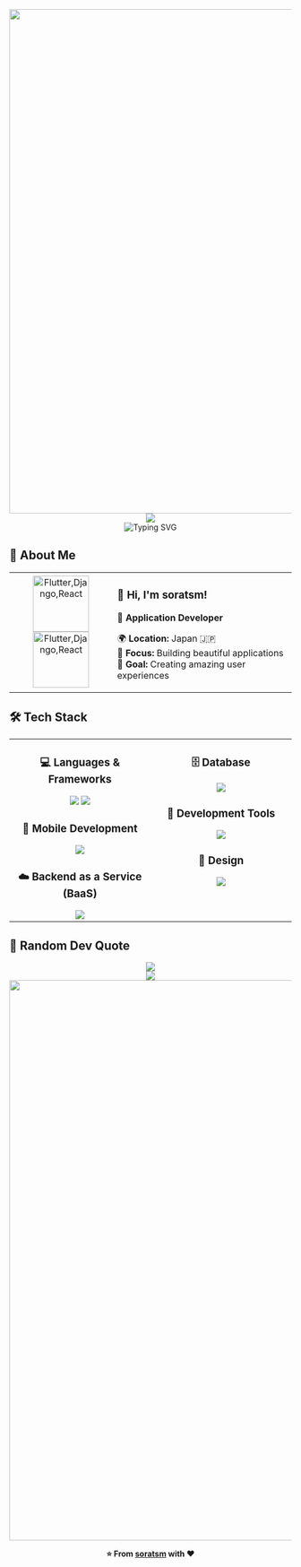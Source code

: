 <div align="center">
  <img src="https://user-images.githubusercontent.com/74038190/212284100-561aa473-3905-4a80-b561-0d28506553ee.gif" width="900">
</div>

<div align="center">
  <img src="https://capsule-render.vercel.app/api?type=waving&color=gradient&customColorList=0,2,2,5,30&height=150&section=header&animation=twinkling" />
</div>

<div align="center">
  <img src="https://readme-typing-svg.herokuapp.com?font=Fira+Code&size=32&duration=2800&pause=2000&color=A9FEF7&center=true&vCenter=true&width=600&lines=Hey+there!+I'm+soratsm+%F0%9F%91%8B;Always+Learning+New+Things+%F0%9F%93%9A" alt="Typing SVG" />
</div>

## 🌟 **About Me**

<div align="center">

<table>
<tr>
<td width="200" align="center">
<img src="https://skillicons.dev/icons?i=react" width="100" height="100" alt="Flutter,Django,React" />
  <img src="https://skillicons.dev/icons?i=flutter,django" width="100" height="100" alt="Flutter,Django,React" />
</td>
<td width="400" align="left">

### 👋 **Hi, I'm soratsm!**
🚀 **Application Developer**

🌍 **Location:** Japan 🇯🇵  
💼 **Focus:** Building beautiful applications  
🎯 **Goal:** Creating amazing user experiences  

</td>
</tr>
</table>

</div>

## 🛠️ **Tech Stack**

<table align="center">
<tr>
<td width="50%" align="center" valign="top">

### 💻  **Languages & Frameworks**
<img src="https://skillicons.dev/icons?i=java,spring,js,ts,react,nextjs,vue" />
<img src="https://skillicons.dev/icons?i=py,django,html,css" />

### 📱  **Mobile Development**
<img src="https://skillicons.dev/icons?i=flutter,dart" />

### ☁️  **Backend as a Service (BaaS)**
<img src="https://skillicons.dev/icons?i=supabase,firebase" />

</td>
<td width="50%" align="center" valign="top">

### 🗄️  **Database**
<img src="https://skillicons.dev/icons?i=postgresql,mysql,sqlite" />

### 🔧  **Development Tools**
<img src="https://skillicons.dev/icons?i=vscode,idea,git,github,postman,docker" />

### 🎨  **Design**
<img src="https://skillicons.dev/icons?i=figma" />

</td>
</tr>
</table>


## 💭 **Random Dev Quote**

<div align="center">
  <img src="https://quotes-github-readme.vercel.app/api?type=horizontal&theme=transparent" />
</div>

<div align="center">
  <img src="https://capsule-render.vercel.app/api?type=waving&color=gradient&customColorList=0,2,2,5,30&height=120&section=footer&animation=twinkling" />
</div>

<div align="center">
  <img src="https://user-images.githubusercontent.com/74038190/212284115-f47cd8ff-2ffb-4b04-b5bf-4d1c14c0247f.gif" width="1000">
  
  **⭐ From [soratsm](https://github.com/soratsm) with ❤️**
  
</div>
